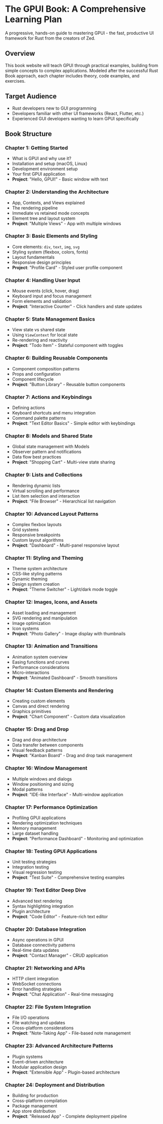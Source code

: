 # The GPUI Book: A Comprehensive Learning Plan

A progressive, hands-on guide to mastering GPUI - the fast, productive UI framework for Rust from the creators of Zed.

## Overview

This book website will teach GPUI through practical examples, building from simple concepts to complex applications. Modeled after the successful Rust Book approach, each chapter includes theory, code examples, and exercises.

## Target Audience

- Rust developers new to GUI programming
- Developers familiar with other UI frameworks (React, Flutter, etc.)
- Experienced GUI developers wanting to learn GPUI specifically

## Book Structure

### Chapter 1: Getting Started
- What is GPUI and why use it?
- Installation and setup (macOS, Linux)
- Development environment setup
- Your first GPUI application
- **Project**: "Hello, GPUI!" - Basic window with text

### Chapter 2: Understanding the Architecture
- App, Contexts, and Views explained
- The rendering pipeline
- Immediate vs retained mode concepts
- Element tree and layout system
- **Project**: "Multiple Views" - App with multiple windows

### Chapter 3: Basic Elements and Styling
- Core elements: `div`, `text`, `img`, `svg`
- Styling system (flexbox, colors, fonts)
- Layout fundamentals
- Responsive design principles
- **Project**: "Profile Card" - Styled user profile component

### Chapter 4: Handling User Input
- Mouse events (click, hover, drag)
- Keyboard input and focus management
- Form elements and validation
- **Project**: "Interactive Counter" - Click handlers and state updates

### Chapter 5: State Management Basics
- View state vs shared state
- Using `ViewContext` for local state
- Re-rendering and reactivity
- **Project**: "Todo Item" - Stateful component with toggles

### Chapter 6: Building Reusable Components
- Component composition patterns
- Props and configuration
- Component lifecycle
- **Project**: "Button Library" - Reusable button components

### Chapter 7: Actions and Keybindings
- Defining actions
- Keyboard shortcuts and menu integration
- Command palette patterns
- **Project**: "Text Editor Basics" - Simple editor with keybindings

### Chapter 8: Models and Shared State
- Global state management with Models
- Observer pattern and notifications
- Data flow best practices
- **Project**: "Shopping Cart" - Multi-view state sharing

### Chapter 9: Lists and Collections
- Rendering dynamic lists
- Virtual scrolling and performance
- List item selection and interaction
- **Project**: "File Browser" - Hierarchical list navigation

### Chapter 10: Advanced Layout Patterns
- Complex flexbox layouts
- Grid systems
- Responsive breakpoints
- Custom layout algorithms
- **Project**: "Dashboard" - Multi-panel responsive layout

### Chapter 11: Styling and Theming
- Theme system architecture
- CSS-like styling patterns
- Dynamic theming
- Design system creation
- **Project**: "Theme Switcher" - Light/dark mode toggle

### Chapter 12: Images, Icons, and Assets
- Asset loading and management
- SVG rendering and manipulation
- Image optimization
- Icon systems
- **Project**: "Photo Gallery" - Image display with thumbnails

### Chapter 13: Animation and Transitions
- Animation system overview
- Easing functions and curves
- Performance considerations
- Micro-interactions
- **Project**: "Animated Dashboard" - Smooth transitions

### Chapter 14: Custom Elements and Rendering
- Creating custom elements
- Canvas and direct rendering
- Graphics primitives
- **Project**: "Chart Component" - Custom data visualization

### Chapter 15: Drag and Drop
- Drag and drop architecture
- Data transfer between components
- Visual feedback patterns
- **Project**: "Kanban Board" - Drag and drop task management

### Chapter 16: Window Management
- Multiple windows and dialogs
- Window positioning and sizing
- Modal patterns
- **Project**: "IDE-like Interface" - Multi-window application

### Chapter 17: Performance Optimization
- Profiling GPUI applications
- Rendering optimization techniques
- Memory management
- Large dataset handling
- **Project**: "Performance Dashboard" - Monitoring and optimization

### Chapter 18: Testing GPUI Applications
- Unit testing strategies
- Integration testing
- Visual regression testing
- **Project**: "Test Suite" - Comprehensive testing examples

### Chapter 19: Text Editor Deep Dive
- Advanced text rendering
- Syntax highlighting integration
- Plugin architecture
- **Project**: "Code Editor" - Feature-rich text editor

### Chapter 20: Database Integration
- Async operations in GPUI
- Database connectivity patterns
- Real-time data updates
- **Project**: "Contact Manager" - CRUD application

### Chapter 21: Networking and APIs
- HTTP client integration
- WebSocket connections
- Error handling strategies
- **Project**: "Chat Application" - Real-time messaging

### Chapter 22: File System Integration
- File I/O operations
- File watching and updates
- Cross-platform considerations
- **Project**: "Note-Taking App" - File-based note management

### Chapter 23: Advanced Architecture Patterns
- Plugin systems
- Event-driven architecture
- Modular application design
- **Project**: "Extensible App" - Plugin-based architecture

### Chapter 24: Deployment and Distribution
- Building for production
- Cross-platform compilation
- Package management
- App store distribution
- **Project**: "Released App" - Complete deployment pipeline
